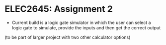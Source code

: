 # ELEC2645: Assignment 2

- Current build is a logic gate simulator in which the user can select a logic gate to simulate, provide the inputs and then get the correct output

(to be part of larger project with two other calculator options)
